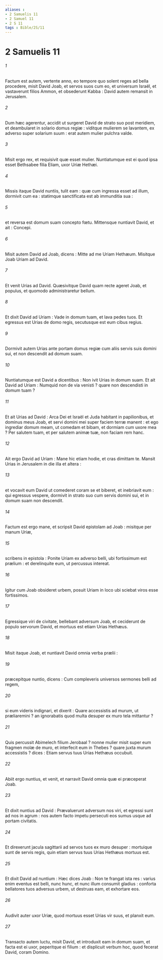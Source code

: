 ```yaml
---
aliases : 
- 2 Samuelis 11
- 2 Samuel 11
- 2 S 11
tags : Bible/2S/11
---
```


# 2 Samuelis 11

###### 1
Factum est autem, vertente anno, eo tempore quo solent reges ad bella procedere, misit David Joab, et servos suos cum eo, et universum Israël, et vastaverunt filios Ammon, et obsederunt Kabba : David autem remansit in Jerusalem.
###### 2
Dum hæc agerentur, accidit ut surgeret David de strato suo post meridiem, et deambularet in solario domus regiæ : viditque mulierem se lavantem, ex adverso super solarium suum : erat autem mulier pulchra valde.
###### 3
Misit ergo rex, et requisivit quæ esset mulier. Nuntiatumque est ei quod ipsa esset Bethsabee filia Eliam, uxor Uriæ Hethæi.
###### 4
Missis itaque David nuntiis, tulit eam : quæ cum ingressa esset ad illum, dormivit cum ea : statimque sanctificata est ab immunditia sua :
###### 5
et reversa est domum suam concepto fœtu. Mittensque nuntiavit David, et ait : Concepi.
###### 6
Misit autem David ad Joab, dicens : Mitte ad me Uriam Hethæum. Misitque Joab Uriam ad David.
###### 7
Et venit Urias ad David. Quæsivitque David quam recte ageret Joab, et populus, et quomodo administraretur bellum.
###### 8
Et dixit David ad Uriam : Vade in domum tuam, et lava pedes tuos. Et egressus est Urias de domo regis, secutusque est eum cibus regius.
###### 9
Dormivit autem Urias ante portam domus regiæ cum aliis servis suis domini sui, et non descendit ad domum suam.
###### 10
Nuntiatumque est David a dicentibus : Non ivit Urias in domum suam. Et ait David ad Uriam : Numquid non de via venisti ? quare non descendisti in domum tuam ?
###### 11
Et ait Urias ad David : Arca Dei et Israël et Juda habitant in papilionibus, et dominus meus Joab, et servi domini mei super faciem terræ manent : et ego ingrediar domum meam, ut comedam et bibam, et dormiam cum uxore mea ? Per salutem tuam, et per salutem animæ tuæ, non faciam rem hanc.
###### 12
Ait ergo David ad Uriam : Mane hic etiam hodie, et cras dimittam te. Mansit Urias in Jerusalem in die illa et altera :
###### 13
et vocavit eum David ut comederet coram se et biberet, et inebriavit eum : qui egressus vespere, dormivit in strato suo cum servis domini sui, et in domum suam non descendit.
###### 14
Factum est ergo mane, et scripsit David epistolam ad Joab : misitque per manum Uriæ,
###### 15
scribens in epistola : Ponite Uriam ex adverso belli, ubi fortissimum est prælium : et derelinquite eum, ut percussus intereat.
###### 16
Igitur cum Joab obsideret urbem, posuit Uriam in loco ubi sciebat viros esse fortissimos.
###### 17
Egressique viri de civitate, bellebant adversum Joab, et ceciderunt de populo servorum David, et mortuus est etiam Urias Hethæus.
###### 18
Misit itaque Joab, et nuntiavit David omnia verba prælii :
###### 19
præcepitque nuntio, dicens : Cum compleveris universos sermones belli ad regem,
###### 20
si eum videris indignari, et dixerit : Quare accessistis ad murum, ut præliaremini ? an ignorabatis quod multa desuper ex muro tela mittantur ?
###### 21
Quis percussit Abimelech filium Jerobaal ? nonne mulier misit super eum fragmen molæ de muro, et interfecit eum in Thebes ? quare juxta murum accessistis ? dices : Etiam servus tuus Urias Hethæus occubuit.
###### 22
Abiit ergo nuntius, et venit, et narravit David omnia quæ ei præceperat Joab.
###### 23
Et dixit nuntius ad David : Prævaluerunt adversum nos viri, et egressi sunt ad nos in agrum : nos autem facto impetu persecuti eos sumus usque ad portam civitatis.
###### 24
Et direxerunt jacula sagittarii ad servos tuos ex muro desuper : mortuique sunt de servis regis, quin etiam servus tuus Urias Hethæus mortuus est.
###### 25
Et dixit David ad nuntium : Hæc dices Joab : Non te frangat ista res : varius enim eventus est belli, nunc hunc, et nunc illum consumit gladius : conforta bellatores tuos adversus urbem, ut destruas eam, et exhortare eos.
###### 26
Audivit auter uxor Uriæ, quod mortuus esset Urias vir suus, et planxit eum.
###### 27
Transacto autem luctu, misit David, et introduxit eam in domum suam, et facta est ei uxor, peperitque ei filium : et displicuit verbum hoc, quod fecerat David, coram Domino.
